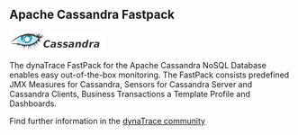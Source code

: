 ## Apache Cassandra Fastpack

![images_community/download/attachments/25789254/cassandra_logo_small.png](images_community/download/attachments/25789254/cassandra_logo_small.png)

The dynaTrace FastPack for the Apache Cassandra NoSQL Database enables easy out-of-the-box monitoring. The FastPack consists predefined JMX Measures for Cassandra, Sensors for Cassandra Server and
Cassandra Clients, Business Transactions a Template Profile and Dashboards.

Find further information in the [dynaTrace community](https://community.dynatrace.com/community/display/DL/Apache+Cassandra+Fastpack)     

